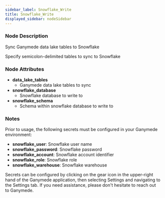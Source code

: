 ```yaml
---
sidebar_label: Snowflake_Write
title: Snowflake_Write
displayed_sidebar: nodeSidebar
---
```


### Node Description
Sync Ganymede data lake tables to Snowflake

Specify semicolon-delimited tables to sync to Snowflake


### Node Attributes
- **data_lake_tables**
  - Ganymede data lake tables to sync
- **snowflake_database**
  - Snowflake database to write to
- **snowflake_schema**
  - Schema within snowflake database to write to


### Notes
Prior to usage, the following secrets must be configured in your Ganymede environment:
- **snowflake_user**: Snowflake user name
- **snowflake_password**: Snowflake password
- **snowflake_account**: Snowflake account identifier
- **snowflake_role**: Snowflake role
- **snowflake_warehouse**: Snowflake warehouse

Secrets can be configured by clicking on the gear icon in the upper-right hand of the Ganymede
application, then selecting Settings and navigating to the Settings tab.  If you need
assistance, please don't hesitate to reach out to Ganymede.